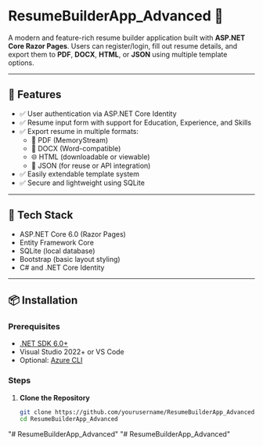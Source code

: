 # ResumeBuilderApp_Advanced 🧾

A modern and feature-rich resume builder application built with **ASP.NET Core Razor Pages**. Users can register/login, fill out resume details, and export them to **PDF**, **DOCX**, **HTML**, or **JSON** using multiple template options.

---

## 🚀 Features

- ✅ User authentication via ASP.NET Core Identity
- ✅ Resume input form with support for Education, Experience, and Skills
- ✅ Export resume in multiple formats:
  - 📄 PDF (MemoryStream)
  - 📝 DOCX (Word-compatible)
  - 🌐 HTML (downloadable or viewable)
  - 🔢 JSON (for reuse or API integration)
- ✅ Easily extendable template system
- ✅ Secure and lightweight using SQLite

---

## 🔧 Tech Stack

- ASP.NET Core 6.0 (Razor Pages)
- Entity Framework Core
- SQLite (local database)
- Bootstrap (basic layout styling)
- C# and .NET Core Identity

---

## 📦 Installation

### Prerequisites

- [.NET SDK 6.0+](https://dotnet.microsoft.com/download)
- Visual Studio 2022+ or VS Code
- Optional: [Azure CLI](https://learn.microsoft.com/en-us/cli/azure/install-azure-cli)

### Steps

1. **Clone the Repository**
   ```bash
   git clone https://github.com/yourusername/ResumeBuilderApp_Advanced.git
   cd ResumeBuilderApp_Advanced
"# ResumeBuilderApp_Advanced" 
"# ResumeBuilderApp_Advanced" 
